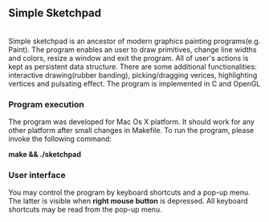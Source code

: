 <h2>Simple Sketchpad</h2><br>
Simple sketchpad is an ancestor of modern graphics painting programs(e.g. Paint). The program enables an user to draw primitives, change line widths and colors, resize a window and exit the program. All of user's actions is kept as persistent data structure. There are some additional functionalities: interactive drawing(rubber banding), picking/dragging verices, highlighting vertices and pulsating effect. The program is implemented in C and OpenGL


<h3>Program execution</h3>
The program was developed for Mac Os X platform. It should work for any other platform after small changes in Makefile. To run the program, please invoke the following command:

<b>make && ./sketchpad</b>

<h3>User interface</h3>
You may control the program by keyboard shortcuts and a pop-up menu. The latter is visible when <b>right mouse button</b> is depressed. All keyboard shortcuts may be read from the pop-up menu.
